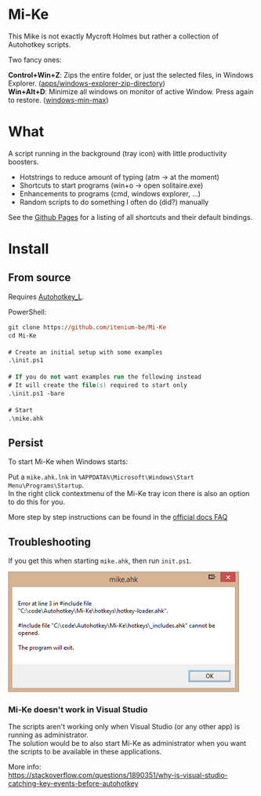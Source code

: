 Mi-Ke
=====
This Mike is not exactly Mycroft Holmes but rather a collection of Autohotkey scripts.

Two fancy ones:

**Control+Win+Z**: Zips the entire folder, or just the selected files, in Windows Explorer.
([apps/windows-explorer-zip-directory](https://github.com/itenium-be/Mi-Ke/blob/master/scripts/apps/windows-explorer-zip-directory.ahk))  
**Win+Alt+D**: Minimize all windows on monitor of active Window. Press again to restore.
([windows-min-max](https://github.com/itenium-be/Mi-Ke/blob/master/scripts/windows-min-max.ahk))  

# What

A script running in the background (tray icon) with little productivity boosters.

- Hotstrings to reduce amount of typing (atm -> at the moment)
- Shortcuts to start programs (win+o -> open solitaire.exe)
- Enhancements to programs (cmd, windows explorer, ...)
- Random scripts to do something I often do (did?) manually

See the [Github Pages](http://laoujin.github.io/Mi-Ke) for a listing of
all shortcuts and their default bindings.



# Install


## From source

Requires [Autohotkey_L](https://autohotkey.com/download).

PowerShell:
```ps
git clone https://github.com/itenium-be/Mi-Ke
cd Mi-Ke

# Create an initial setup with some examples
.\init.ps1

# If you do not want examples run the following instead
# It will create the file(s) required to start only
.\init.ps1 -bare

# Start
.\mike.ahk
```


## Persist

To start Mi-Ke when Windows starts:

Put a `mike.ahk.lnk` in `%APPDATA%\Microsoft\Windows\Start Menu\Programs\Startup`.  
In the right click contextmenu of the Mi-Ke tray icon there is also an option to do this for you.

More step by step instructions can be found
in the [official docs FAQ](https://www.autohotkey.com/docs/FAQ.htm#Startup)


## Troubleshooting

If you get this when starting `mike.ahk`, then run `init.ps1`.

![](init-not-run.png)

### Mi-Ke doesn't work in Visual Studio

The scripts aren't working only when Visual Studio (or any other app) is running as administrator.  
The solution would be to also start Mi-Ke as administrator when you want the scripts to be available
in these applications.

More info:  
https://stackoverflow.com/questions/1890351/why-is-visual-studio-catching-key-events-before-autohotkey
